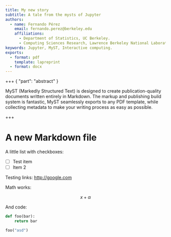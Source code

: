 ```yaml
---
title: My new story
subtitle: A tale from the mysts of Jupyter
authors:
  - name: Fernando Pérez
    email: fernando.perez@berkeley.edu
    affiliations:
      - Department of Statistics, UC Berkeley.
      - Computing Sciences Research, Lawrence Berkeley National Laboratory.
keywords: Jupyter, MyST, Interactive computing.
exports:
  - format: pdf
    template: lapreprint
  - format: docx
---
```


+++ { "part": "abstract" }

MyST (Markedly Structured Text) is designed to create publication-quality documents
written entirely in Markdown. The markup and publishing build system is fantastic,
MyST seamlessly exports to any PDF template, while collecting metadata to make your
writing process as easy as possible.

+++
# A new Markdown file

A little list with checkboxes:

- [ ] Test item
- [ ] Item 2

Testing links: http://google.com

Math works:

$$
x+\alpha
$$

And code: 

```python
def foo(bar):
	return bar

foo("asd")
```
